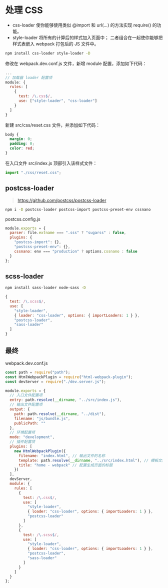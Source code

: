 # 处理 CSS

- css-loader 使你能够使用类似 @import 和 url(...) 的方法实现 require() 的功能。
- style-loader 将所有的计算后的样式加入页面中； 二者组合在一起使你能够把样式表嵌入 webpack 打包后的 JS 文件中。

```bash
npm install css-loader style-loader -D
```

修改在 webpack.dev.conf.js 文件，新增 module 配置，添加如下代码：

```js
...
// 加载器 loader 配置项
module: {
  rules: [
    {
      test: /\.css$/,
      use: ["style-loader", "css-loader"]
    }
  ]
}
```

新建 src/css/reset.css 文件，并添加如下代码：

```css
body {
  margin: 0;
  padding: 0;
  color: red;
}
```

在入口文件 src/index.js 顶部引入该样式文件：

```js
import "./css/reset.css";
```

## postcss-loader

> https://github.com/postcss/postcss-loader

```bash
npm i -D postcss-loader postcss-import postcss-preset-env cssnano
```

postcss.config.js

```js
module.exports = {
  parser: file.extname === ".sss" ? "sugarss" : false,
  plugins: {
    "postcss-import": {},
    "postcss-preset-env": {},
    cssnano: env === "production" ? options.cssnano : false
  }
};
```

## scss-loader

```bash
npm install sass-loader node-sass -D
```

```js
{
  test: /\.scss$/,
  use: [
    "style-loader",
    { loader: "css-loader", options: { importLoaders: 1 } },
    "postcss-loader",
    "sass-loader"
  ]
}
```

## 最终

webpack.dev.conf.js

```js
const path = require("path");
const HtmlWebpackPlugin = require("html-webpack-plugin");
const devServer = require("./dev.server.js");

module.exports = {
  // 入口文件配置项
  entry: path.resolve(__dirname, "../src/index.js"),
  // 输出文件配置项
  output: {
    path: path.resolve(__dirname, "../dist"),
    filename: "js/bundle.js",
    publicPath: ""
  },
  // 环境配置项
  mode: "development",
  // 插件配置项
  plugins: [
    new HtmlWebpackPlugin({
      filename: "index.html", // 输出文件的名称
      template: path.resolve(__dirname, "../src/index.html"), // 模板文件的路径
      title: "home - webpack" // 配置生成页面的标题
    })
  ],
  devServer,
  module: {
    rules: [
      {
        test: /\.css$/,
        use: [
          "style-loader",
          { loader: "css-loader", options: { importLoaders: 1 } },
          "postcss-loader"
        ]
      },
      {
        test: /\.scss$/,
        use: [
          "style-loader",
          { loader: "css-loader", options: { importLoaders: 1 } },
          "postcss-loader",
          "sass-loader"
        ]
      }
    ]
  }
};
```
